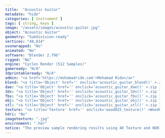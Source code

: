 ```yaml
---
title:  "Acoustic Guitar"
metadate: "hide"
categories: [ Instrument ]
tags: [ string, keys ]
image: "/assets/images/acoustic-guitar.jpg"
object: "Acoustic Guitar"
geometry: "Subdivision-ready"
vertices: "40,814"
uvunwrapped: "No"
animated: "No"
software: "Blender 2.79b"
rigged: "No"
engine: "Cycles Render (512 Samples)"
gameready: "N/A"
3dprintableready: "N/A"
admin: "<a href='https://mohamadrido.com'>Mohamad Rido</a>"
blend: "<a title='Object' href='' onclick='acoustic_guitar_blend()' >.zip 8.7 MB</a>"
dae: "<a title='Object' href='' onclick='acoustic_guitar_dae()' >.zip 1.3 MB</a>"
3ds: "<a title='Object' href='' onclick='acoustic_guitar_3ds()' >.zip 786.2 kB</a>"
fbx: "<a title='Object' href='' onclick='acoustic_guitar_fbx()' >.zip 1.3 MB</a>"
obj: "<a title='Object' href='' onclick='acoustic_guitar_obj()' >.zip 1.1 MB</a>"
stl: "<a title='Object' href='' onclick='acoustic_guitar_stl()' >.zip 1.5 MB</a>"
texture: "<a title='Texture' href='' onclick='wood025_texture()' >Wood025</a>, <a title='Texture' href='' onclick='wood027_texture()' >Wood027</a>"
hdri: "No"
imagetexture: ".jpg"
environment: ".hdr"
notice: "The preview sample rendering results using 4K Texture and HDRI. But the .blend file format available for download uses 1K as the sample to reduce the file size when you download it."
---
```

